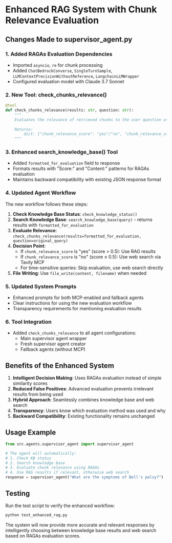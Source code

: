 # Enhanced RAG System with Chunk Relevance Evaluation

## Changes Made to supervisor_agent.py

### 1. Added RAGAs Evaluation Dependencies
- Imported `asyncio`, `re` for chunk processing
- Added `ChatBedrockConverse`, `SingleTurnSample`, `LLMContextPrecisionWithoutReference`, `LangchainLLMWrapper`
- Configured evaluation model with Claude 3.7 Sonnet

### 2. New Tool: check_chunks_relevance()
```python
@tool
def check_chunks_relevance(results: str, question: str):
    """
    Evaluates the relevance of retrieved chunks to the user question using RAGAs.
    
    Returns:
        dict: {"chunk_relevance_score": "yes"/"no", "chunk_relevance_value": float}
    """
```

### 3. Enhanced search_knowledge_base() Tool
- Added `formatted_for_evaluation` field to response
- Formats results with "Score:" and "Content:" patterns for RAGAs evaluation
- Maintains backward compatibility with existing JSON response format

### 4. Updated Agent Workflow
The new workflow follows these steps:

1. **Check Knowledge Base Status**: `check_knowledge_status()`
2. **Search Knowledge Base**: `search_knowledge_base(query)` - returns results with `formatted_for_evaluation`
3. **Evaluate Relevance**: `check_chunks_relevance(results=formatted_for_evaluation, question=original_query)`
4. **Decision Point**:
   - If `chunk_relevance_score` is "yes" (score > 0.5): Use RAG results
   - If `chunk_relevance_score` is "no" (score ≤ 0.5): Use web search via Tavily MCP
   - For time-sensitive queries: Skip evaluation, use web search directly
5. **File Writing**: Use `file_write(content, filename)` when needed

### 5. Updated System Prompts
- Enhanced prompts for both MCP-enabled and fallback agents
- Clear instructions for using the new evaluation workflow
- Transparency requirements for mentioning evaluation results

### 6. Tool Integration
- Added `check_chunks_relevance` to all agent configurations:
  - Main supervisor agent wrapper
  - Fresh supervisor agent creator
  - Fallback agents (without MCP)

## Benefits of the Enhanced System

1. **Intelligent Decision Making**: Uses RAGAs evaluation instead of simple similarity scores
2. **Reduced False Positives**: Advanced evaluation prevents irrelevant results from being used
3. **Hybrid Approach**: Seamlessly combines knowledge base and web search
4. **Transparency**: Users know which evaluation method was used and why
5. **Backward Compatibility**: Existing functionality remains unchanged

## Usage Example

```python
from src.agents.supervisor_agent import supervisor_agent

# The agent will automatically:
# 1. Check KB status
# 2. Search knowledge base
# 3. Evaluate chunk relevance using RAGAs
# 4. Use RAG results if relevant, otherwise web search
response = supervisor_agent("What are the symptoms of Bell's palsy?")
```

## Testing

Run the test script to verify the enhanced workflow:

```bash
python test_enhanced_rag.py
```

The system will now provide more accurate and relevant responses by intelligently choosing between knowledge base results and web search based on RAGAs evaluation scores.
